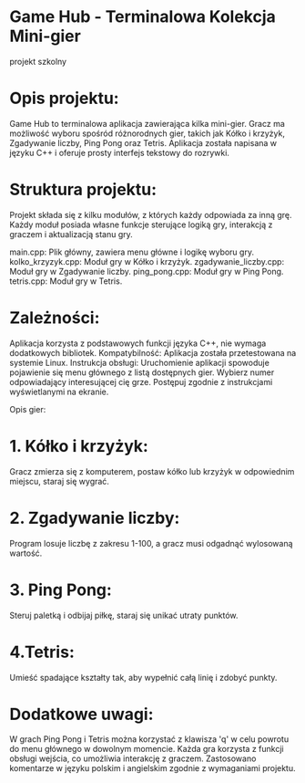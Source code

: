 # Game Hub - Terminalowa Kolekcja Mini-gier
projekt szkolny

# Opis projektu:
Game Hub to terminalowa aplikacja zawierająca kilka mini-gier. Gracz ma możliwość wyboru spośród różnorodnych gier, takich jak Kółko i krzyżyk, Zgadywanie liczby, Ping Pong oraz Tetris. Aplikacja została napisana w języku C++ i oferuje prosty interfejs tekstowy do rozrywki.

# Struktura projektu:
Projekt składa się z kilku modułów, z których każdy odpowiada za inną grę. Każdy moduł posiada własne funkcje sterujące logiką gry, interakcją z graczem i aktualizacją stanu gry.

main.cpp: Plik główny, zawiera menu główne i logikę wyboru gry.
kolko_krzyzyk.cpp: Moduł gry w Kółko i krzyżyk.
zgadywanie_liczby.cpp: Moduł gry w Zgadywanie liczby.
ping_pong.cpp: Moduł gry w Ping Pong.
tetris.cpp: Moduł gry w Tetris.


# Zależności:
Aplikacja korzysta z podstawowych funkcji języka C++, nie wymaga dodatkowych bibliotek.
Kompatybilność: Aplikacja została przetestowana na systemie Linux.
Instrukcja obsługi:
Uruchomienie aplikacji spowoduje pojawienie się menu głównego z listą dostępnych gier.
Wybierz numer odpowiadający interesującej cię grze.
Postępuj zgodnie z instrukcjami wyświetlanymi na ekranie.

Opis gier:

# 1. Kółko i krzyżyk:

Gracz zmierza się z komputerem, postaw kółko lub krzyżyk w odpowiednim miejscu, staraj się wygrać.


# 2. Zgadywanie liczby:

Program losuje liczbę z zakresu 1-100, a gracz musi odgadnąć wylosowaną wartość.


# 3. Ping Pong:

Steruj paletką i odbijaj piłkę, staraj się unikać utraty punktów.


# 4.Tetris:

Umieść spadające kształty tak, aby wypełnić całą linię i zdobyć punkty.



# Dodatkowe uwagi:
W grach Ping Pong i Tetris można korzystać z klawisza 'q' w celu powrotu do menu głównego w dowolnym momencie.
Każda gra korzysta z funkcji obsługi wejścia, co umożliwia interakcję z graczem.
Zastosowano komentarze w języku polskim i angielskim zgodnie z wymaganiami projektu.

